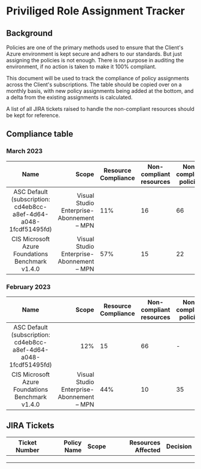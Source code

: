 # Priviliged Role Assignment Tracker

## Background

Policies are one of the primary methods used to ensure that the Client's Azure environment is kept secure and adhers to our standards.
But just assigning the policies is not enough. There is no purpose in auditing the environment, if no action is taken to make it 100% compliant. 

This document will be used to track the compliance of policy assignments across the Client's subscriptions.
The table should be copied over on a monthly basis, with new policy assignments being added at the bottom, and a delta from the existing assignments is calculated. 

A list of all JIRA tickets raised to handle the non-compliant resources should be kept for reference.

## Compliance table

### March 2023

| Name | Scope | Resource Compliance | Non-compliant resources | Non-compliant policies | Delta |
|:----:|------:|---------------------|-------------------------|------------------------|-------|
|ASC Default (subscription: cd4eb8cc-a8ef-4d64-a048-1fcdf51495fd)|Visual Studio Enterprise-Abonnement – MPN|11%|16|66|-1%|
|CIS Microsoft Azure Foundations Benchmark v1.4.0|Visual Studio Enterprise-Abonnement – MPN|57%|15|22|+13%|

### February 2023

| Name | Scope | Resource Compliance | Non-compliant resources | Non-compliant policies | Delta |
|:----:|------:|---------------------|-------------------------|------------------------|-------|
|ASC Default (subscription: cd4eb8cc-a8ef-4d64-a048-1fcdf51495fd)|12%|15|66| - |
|CIS Microsoft Azure Foundations Benchmark v1.4.0|Visual Studio Enterprise-Abonnement – MPN|44%|10|35| - |

## JIRA Tickets

| Ticket Number | Policy Name | Scope | Resources Affected | Decision |
|:-------------:|------------:|------:|-------------------:|---------:|
|               |             |       |                    |          |
|               |             |       |                    |          |
|               |             |       |                    |          |